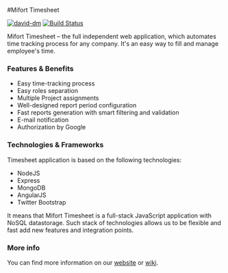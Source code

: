 #Mifort Timesheet

[![david-dm](https://david-dm.org/mifort-org/mifort-timesheet.svg?theme=shields.io)](https://david-dm.org/mifort-org/mifort-timesheet/)
[![Build Status](https://travis-ci.org/dwyl/learn-travis.svg?branch=master)](https://travis-ci.org/mifort-org/mifort-timesheet)

Mifort Timesheet – the full independent web application, which automates time tracking process for any company. It's an easy way to fill and manage employee's time.

### Features & Benefits
* Easy time-tracking process
* Easy roles separation
* Multiple Project assignments
* Well-designed report period configuration
* Fast reports generation with smart filtering and validation
* E-mail notification
* Authorization by Google

### Technologies & Frameworks
Timesheet application is based on the following technologies:
* NodeJS
* Express
* MongoDB
* AngularJS
* Twitter Bootstrap

It means that Mifort Timesheet is a full-stack JavaScript application with NoSQL datastorage. Such stack of technologies allows us to be flexible and fast add new features and integration points.

### More info
You can find more information on our [website](http://mifort.org/timesheet/) or [wiki](https://github.com/mifort-org/mifort-timesheet/wiki).

